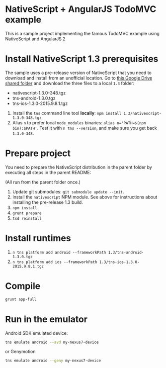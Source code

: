 # NativeScript + AngularJS TodoMVC example

This is a sample project implementing the famous TodoMVC example using NativeScript and AngularJS 2

# Install NativeScript 1.3 prerequisites

The sample uses a pre-release version of NativeScript that you need to download and install from an unofficial location. Go to [this Google Drive shared folder](https://drive.google.com/folderview?id=0B2NbnkQbtc4MY0NINlNKdWtHZms&usp=sharing) and download the three files to a local `1.3` folder:

* nativescript-1.3.0-348.tgz
* tns-android-1.3.0.tgz
* tns-ios-1.3.0-2015.9.8.1.tgz

1. Install the `tns` command line tool **locally**: `npm install 1.3/nativescript-1.3.0-348.tgz`
2. Alias `n` to prefer local `node_modules` binaries: `alias n='PATH=$(npm bin):$PATH'`. Test it with `n tns --version`, and make sure you get back `1.3.0-348`.

# Prepare project

You need to prepare the NativeScript distribution in the parent folder by executing all steps in the parent README:

(All run from the parent folder once.)

1. Update git submodules: `git submodule update --init`.
2. Install the `nativescript` NPM module. See above for instructions about installing the pre-release 1.3 build.
3. `npm install`
4. `grunt prepare`
5. `tsd reinstall`

# Install runtimes

1. `n tns platform add android --frameworkPath 1.3/tns-android-1.3.0.tgz`
1. `n tns platform add ios --frameworkPath 1.3/tns-ios-1.3.0-2015.9.8.1.tgz`

# Compile

```sh
grunt app-full
```

# Run in the emulator

Android SDK emulated device:

```sh
tns emulate android --avd my-nexus7-device
```

or Genymotion

```sh
tns emulate android --geny my-nexus7-device
```
